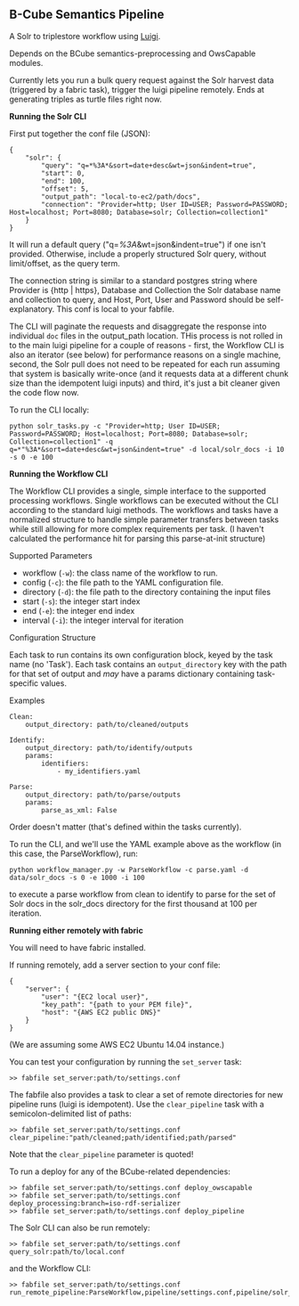 ## B-Cube Semantics Pipeline

A Solr to triplestore workflow using [Luigi](https://pypi.python.org/pypi/luigi).

Depends on the BCube semantics-preprocessing and OwsCapable modules. 

Currently lets you run a bulk query request against the Solr harvest data (triggered by a fabric task), trigger the luigi pipeline remotely. Ends at generating triples as turtle files right now.

**Running the Solr CLI**

First put together the conf file (JSON):

```
{
	"solr": {
		"query": "q=*%3A*&sort=date+desc&wt=json&indent=true",
		"start": 0,
		"end": 100,
		"offset": 5,
		"output_path": "local-to-ec2/path/docs",
		"connection": "Provider=http; User ID=USER; Password=PASSWORD; Host=localhost; Port=8080; Database=solr; Collection=collection1"
	}
}
```

It will run a default query ("q=*%3A*&wt=json&indent=true") if one isn't provided. Otherwise, include a properly structured Solr query, without limit/offset, as the query term.

The connection string is similar to a standard postgres string where Provider is {http | https}, Database and Collection the Solr database name and collection to query, and Host, Port, User and Password should be self-explanatory. This conf is local to your fabfile.

The CLI will paginate the requests and disaggregate the response into individual `doc` files in the output_path location. THis process is not rolled in to the main luigi pipeline for a couple of reasons - first, the Workflow CLI is also an iterator (see below) for performance reasons on a single machine, second, the Solr pull does not need to be repeated for each run assuming that system is basically write-once (and it requests data at a different chunk size than the idempotent luigi inputs) and third, it's just a bit cleaner given the code flow now. 

To run the CLI locally:

```
python solr_tasks.py -c "Provider=http; User ID=USER; Password=PASSWORD; Host=localhost; Port=8080; Database=solr; Collection=collection1" -q q=*"%3A*&sort=date+desc&wt=json&indent=true" -d local/solr_docs -i 10 -s 0 -e 100
```


**Running the Workflow CLI**

The Workflow CLI provides a single, simple interface to the supported processing workflows. Single workflows can be executed without the CLI according to the standard luigi methods. The workflows and tasks have a normalized structure to handle simple parameter transfers between tasks while still allowing for more complex requirements per task. (I haven't calculated the performance hit for parsing this parse-at-init structure)

Supported Parameters

- workflow (`-w`): the class name of the workflow to run. 
- config (`-c`): the file path to the YAML configuration file.
- directory (`-d`): the file path to the directory containing the input files
- start (`-s`): the integer start index
- end (`-e`): the integer end index
- interval (`-i`): the integer interval for iteration


Configuration Structure

Each task to run contains its own configuration block, keyed by the task name (no 'Task'). Each task contains an `output_directory` key with the path for that set of output and *may* have a params dictionary containing task-specific values. 


Examples

```
Clean:
	output_directory: path/to/cleaned/outputs

Identify:
	output_directory: path/to/identify/outputs
	params:
	    identifiers:
			- my_identifiers.yaml

Parse:
	output_directory: path/to/parse/outputs
	params:
		parse_as_xml: False

```

Order doesn't matter (that's defined within the tasks currently). 

To run the CLI, and we'll use the YAML example above as the workflow (in this case, the ParseWorkflow), run:

```
python workflow_manager.py -w ParseWorkflow -c parse.yaml -d data/solr_docs -s 0 -e 1000 -i 100
```

to execute a parse workflow from clean to identify to parse for the set of Solr docs in the solr_docs directory for the first thousand at 100 per iteration.


**Running either remotely with fabric**

You will need to have fabric installed.

If running remotely, add a server section to your conf file:

```
{
	"server": {
		"user": "{EC2 local user}",
		"key_path": "{path to your PEM file}",
		"host": "{AWS EC2 public DNS}"
	}
}
```

(We are assuming some AWS EC2 Ubuntu 14.04 instance.)

You can test your configuration by running the `set_server` task:

```
>> fabfile set_server:path/to/settings.conf
```

The fabfile also provides a task to clear a set of remote directories for new pipeline runs (luigi is idempotent). Use the `clear_pipeline` task with a semicolon-delimited list of paths:

```
>> fabfile set_server:path/to/settings.conf clear_pipeline:"path/cleaned;path/identified;path/parsed"
```

Note that the `clear_pipeline` parameter is quoted!

To run a deploy for any of the BCube-related dependencies:

```
>> fabfile set_server:path/to/settings.conf deploy_owscapable 
>> fabfile set_server:path/to/settings.conf deploy_processing:branch=iso-rdf-serializer
>> fabfile set_server:path/to/settings.conf deploy_pipeline
```

The Solr CLI can also be run remotely:

```
>> fabfile set_server:path/to/settings.conf query_solr:path/to/local.conf
```

and the Workflow CLI:

```
>> fabfile set_server:path/to/settings.conf run_remote_pipeline:ParseWorkflow,pipeline/settings.conf,pipeline/solr_docs,0,1000,100
```







